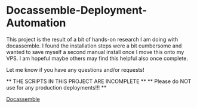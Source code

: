 # Docassemble-Deployment-Automation

This project is the result of a bit of hands-on research I am doing with docassemble. I found the installation steps were a bit cumbersome and wanted to save myself a second manual install once I move this onto my VPS. I am hopeful maybe others may find this helpful also once complete. 

Let me know if you have any questions and/or requests!

** THE SCRIPTS IN THIS PROJECT ARE INCOMPLETE ** 
** Please do NOT use for any production deployments!!! **

[Docassemble](https://docassemble.org/)
